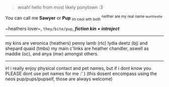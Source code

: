 
> woah! hello from most likely ponytown :3

You can call me **Sawyer** or **Pup**  <sub> im cool wth both </sub> <sup> neither are my real name *`muehheehe`* </sup>

~heathers lover~, `they/bite/pup`, ***fiction kin + introject***

***

my kins are veronica (heathers) penny lamb (rtc) lydia deetz (bj) and shepard quaid (tmbs) my main c'links are heather chandler, aswell as maddie (oc), and anya (mw) amongst others.

***

irl i really enjoy physical contact and pet names, but if i dont know you PLEASE dont use pet names for me :' )
(this dosent encompass using the neos pup/pups/pupself, those are always welcome)

<!--
**s4-wyer/s4-wyer** is a ✨ _special_ ✨ repository because its `README.md` (this file) appears on your GitHub profile.

Here are some ideas to get you started:

- 🔭 I’m currently working on ...
- 🌱 I’m currently learning ...
- 👯 I’m looking to collaborate on ...
- 🤔 I’m looking for help with ...
- 💬 Ask me about ...
- 📫 How to reach me: ...
- 😄 Pronouns: ...
- ⚡ Fun fact: ...
-->
